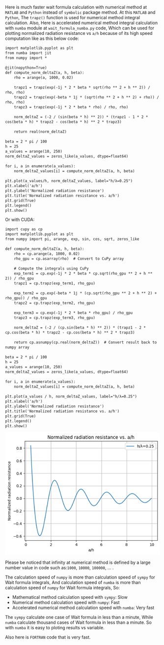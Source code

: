 Here is much faster wait formula calculation with numerical method at `MATLAB` and `Python` instead of `symbolic` package method. At this `MATLAB` and `Python`, The `trapz()` function is used for numerical method integral calculation. Also, Here is accelerated numerical method integral calculation with `numba` module at `wait_formula_numba.py` code, Which can be used for plotting normalized radiation resistance vs `a/h` because of its high speed computation like as this below code:

```
import matplotlib.pyplot as plt
from numba import jit
from numpy import *

@jit(nopython=True)
def compute_norm_deltaZ(a, h, beta):
    rho = arange(a, 1000, 0.02)

    trapz1 = trapz(exp(-1j * 2 * beta * sqrt(rho ** 2 + h ** 2)) / rho, rho)
    trapz2 = trapz(exp(-beta * 1j * (sqrt(rho ** 2 + h ** 2) + rho)) / rho, rho)
    trapz3 = trapz(exp(-1j * 2 * beta * rho) / rho, rho)

    norm_deltaZ = (-2 / (sin(beta * h) ** 2)) * (trapz1 - 1 * 2 * cos(beta * h) * trapz2 - cos(beta * h) ** 2 * trapz3)

    return real(norm_deltaZ)

beta = 2 * pi / 100
h = 25
a_values = arange(10, 250)
norm_deltaZ_values = zeros_like(a_values, dtype=float64)

for i, a in enumerate(a_values):
    norm_deltaZ_values[i] = compute_norm_deltaZ(a, h, beta)

plt.plot(a_values/h, norm_deltaZ_values, label="h/λ=0.25")
plt.xlabel('a/h')
plt.ylabel('Normalized radiation resistance')
plt.title('Normalized radiation resistance vs. a/h')
plt.grid(True)
plt.legend()
plt.show()
```

Or with CUDA:

```
import cupy as cp
import matplotlib.pyplot as plt
from numpy import pi, arange, exp, sin, cos, sqrt, zeros_like

def compute_norm_deltaZ(a, h, beta):
    rho = cp.arange(a, 1000, 0.02)
    rho_gpu = cp.asarray(rho)  # Convert to CuPy array

    # Compute the integrals using CuPy
    exp_term1 = cp.exp(-1j * 2 * beta * cp.sqrt(rho_gpu ** 2 + h ** 2)) / rho_gpu
    trapz1 = cp.trapz(exp_term1, rho_gpu)

    exp_term2 = cp.exp(-beta * 1j * (cp.sqrt(rho_gpu ** 2 + h ** 2) + rho_gpu)) / rho_gpu
    trapz2 = cp.trapz(exp_term2, rho_gpu)

    exp_term3 = cp.exp(-1j * 2 * beta * rho_gpu) / rho_gpu
    trapz3 = cp.trapz(exp_term3, rho_gpu)

    norm_deltaZ = (-2 / (cp.sin(beta * h) ** 2)) * (trapz1 - 2 * cp.cos(beta * h) * trapz2 - cp.cos(beta * h) ** 2 * trapz3)

    return cp.asnumpy(cp.real(norm_deltaZ))  # Convert result back to numpy array

beta = 2 * pi / 100
h = 25
a_values = arange(10, 250)
norm_deltaZ_values = zeros_like(a_values, dtype=float64)

for i, a in enumerate(a_values):
    norm_deltaZ_values[i] = compute_norm_deltaZ(a, h, beta)

plt.plot(a_values / h, norm_deltaZ_values, label="h/λ=0.25")
plt.xlabel('a/h')
plt.ylabel('Normalized radiation resistance')
plt.title('Normalized radiation resistance vs. a/h')
plt.grid(True)
plt.legend()
plt.show()
```

![image6](plot.png)

Please be noticed that infinity at numerical method is defined by a large number value in code such as:`1000`, `10000`, `100000`, ... .

The calculation speed of `numpy` is more than calculation speed of `sympy` for Wait formula integrals, And calculation speed of `numba` is more than calculation speed of `numpy` for Wait formula integrals, So:

* Mathematical method calculation speed with `sympy`: Slow
* Numerical method calculation speed with `numpy`: Fast
* Accelerated numerical method calculation speed with `numba`: Very fast

The `sympy` calculate one case of Wait formula in less than a minute, While `numba` calculate thousand cases of Wait formula in less than a minute. So with `numba` it is easy to ploting results vs variable.

Also here is `FORTRAN` code that is very fast.
